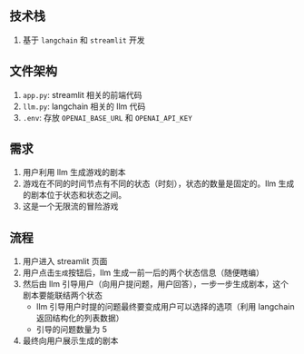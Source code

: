 ## 技术栈

1. 基于 `langchain` 和 `streamlit` 开发

## 文件架构

1. `app.py`: streamlit 相关的前端代码
2. `llm.py`: langchain 相关的 llm 代码
3. `.env`: 存放 `OPENAI_BASE_URL` 和 `OPENAI_API_KEY`

## 需求

1. 用户利用 llm 生成游戏的剧本
2. 游戏在不同的时间节点有不同的状态（时刻），状态的数量是固定的。llm 生成的剧本位于状态和状态之间。
3. 这是一个无限流的冒险游戏

## 流程

1. 用户进入 streamlit 页面
2. 用户点击`生成`按钮后，llm 生成一前一后的两个状态信息（随便瞎编）
3. 然后由 llm 引导用户（向用户提问题，用户回答），一步一步生成剧本，这个剧本要能联结两个状态
   - llm 引导用户时提的问题最终要变成用户可以选择的选项（利用 langchain 返回结构化的列表数据）
   - 引导的问题数量为 5
4. 最终向用户展示生成的剧本